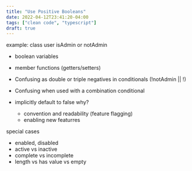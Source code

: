 ```yaml
---
title: "Use Positive Booleans"
date: 2022-04-12T23:41:20-04:00
tags: ["clean code", "typescript"]
draft: true
---
```


example:
class user
isAdmin or notAdmin

- boolean variables
- member functions (getters/setters)

- Confusing as double or triple negatives in conditionals
  (!notAdmin || !)

- Confusing when used with a combination conditional
- implicitly default to false why?
  - convention and readability (feature flagging)
  - enabling new featurres

special cases

- enabled, disabled
- active vs inactive
- complete vs incomplete
- length vs has value vs empty
